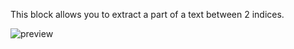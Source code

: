 This block allows you to extract a part of a text between 2 indices.


![preview](/images/expressions/subString-en.png)